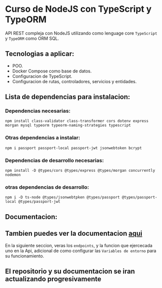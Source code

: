 
# Curso de NodeJS con TypeScript y TypeORM


API REST compleja con NodeJS utilizando como lenguage core `TypeScript` y `TypeORM` como ORM SQL.

## Tecnologias a aplicar:

- POO.
- Docker Compose como base de datos.
- Configuracion de TypeScript.
- Configuracion de rutas, controladores, servicios y entidades.

## Lista de dependencias para instalacion:

### Dependencias necesarias:

```
npm install class-validator class-transformer cors dotenv express morgan mysql typeorm typeorm-naming-strategies typescript
```

### Otras dependencias a instalar:

```
npm i passport passport-local passport-jwt jsonwebtoken bcrypt
```

### Dependencias de desarrollo necesarias:

```
npm install -D @types/cors @types/express @types/morgan concurrently nodemon
```

### otras dependencias de desarrollo:

```
npm i -D ts-node @types/jsonwebtpken @types/passport @types/passport-local @types/passport-jwt
```

## Documentacion:

## Tambien puedes ver la documentacion [aqui]()

En la siguiente seccion, veras los `endpoints`, y la funcion que ejercecada uno en la Api, adicional de como configurar las `Variables de entorno` para su funcionamiento.

## El repositorio y su documentacion se iran actualizando progresivamente
